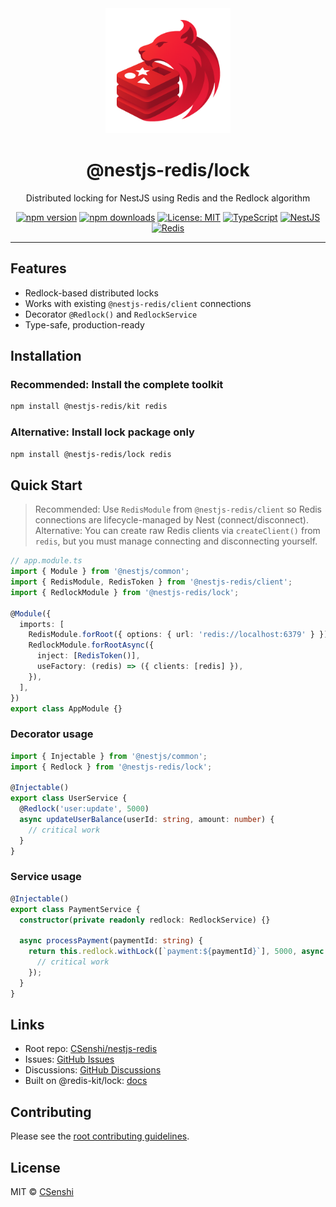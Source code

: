<div align="center">

<img src="https://raw.githubusercontent.com/CSenshi/nestjs-redis/main/docs/images/logo.png" alt="NestJS Redis Toolkit Logo" width="200" height="200">

# @nestjs-redis/lock

Distributed locking for NestJS using Redis and the Redlock algorithm

[![npm version](https://badge.fury.io/js/%40nestjs-redis%2Flock.svg)](https://www.npmjs.com/package/@nestjs-redis/lock)
[![npm downloads](https://img.shields.io/npm/dm/@nestjs-redis/lock.svg)](https://www.npmjs.com/package/@nestjs-redis/lock)
[![License: MIT](https://img.shields.io/badge/License-MIT-yellow.svg)](https://opensource.org/licenses/MIT)
[![TypeScript](https://img.shields.io/badge/TypeScript-Ready-blue.svg)](https://www.typescriptlang.org/)
[![NestJS](https://img.shields.io/badge/NestJS-9%2B-red.svg)](https://nestjs.com/) [![Redis](https://img.shields.io/badge/Redis-5+-red.svg)](https://redis.io/)

</div>

---

## Features

- Redlock-based distributed locks
- Works with existing `@nestjs-redis/client` connections
- Decorator `@Redlock()` and `RedlockService`
- Type-safe, production-ready

## Installation

### Recommended: Install the complete toolkit

```bash
npm install @nestjs-redis/kit redis
```

### Alternative: Install lock package only

```bash
npm install @nestjs-redis/lock redis
```

## Quick Start

> Recommended: Use `RedisModule` from `@nestjs-redis/client` so Redis connections are lifecycle-managed by Nest (connect/disconnect).
> Alternative: You can create raw Redis clients via `createClient()` from `redis`, but you must manage connecting and disconnecting yourself.

```typescript
// app.module.ts
import { Module } from '@nestjs/common';
import { RedisModule, RedisToken } from '@nestjs-redis/client';
import { RedlockModule } from '@nestjs-redis/lock';

@Module({
  imports: [
    RedisModule.forRoot({ options: { url: 'redis://localhost:6379' } }),
    RedlockModule.forRootAsync({
      inject: [RedisToken()],
      useFactory: (redis) => ({ clients: [redis] }),
    }),
  ],
})
export class AppModule {}
```

### Decorator usage

```typescript
import { Injectable } from '@nestjs/common';
import { Redlock } from '@nestjs-redis/lock';

@Injectable()
export class UserService {
  @Redlock('user:update', 5000)
  async updateUserBalance(userId: string, amount: number) {
    // critical work
  }
}
```

### Service usage

```typescript
@Injectable()
export class PaymentService {
  constructor(private readonly redlock: RedlockService) {}

  async processPayment(paymentId: string) {
    return this.redlock.withLock([`payment:${paymentId}`], 5000, async () => {
      // critical work
    });
  }
}
```

## Links

- Root repo: [CSenshi/nestjs-redis](https://github.com/CSenshi/nestjs-redis)
- Issues: [GitHub Issues](https://github.com/CSenshi/nestjs-redis/issues)
- Discussions: [GitHub Discussions](https://github.com/CSenshi/nestjs-redis/discussions)
- Built on @redis-kit/lock: [docs](https://github.com/CSenshi/redis-kit/tree/main/packages/lock)

## Contributing

Please see the [root contributing guidelines](https://github.com/CSenshi/nestjs-redis#contributing).

## License

MIT © [CSenshi](https://github.com/CSenshi)

